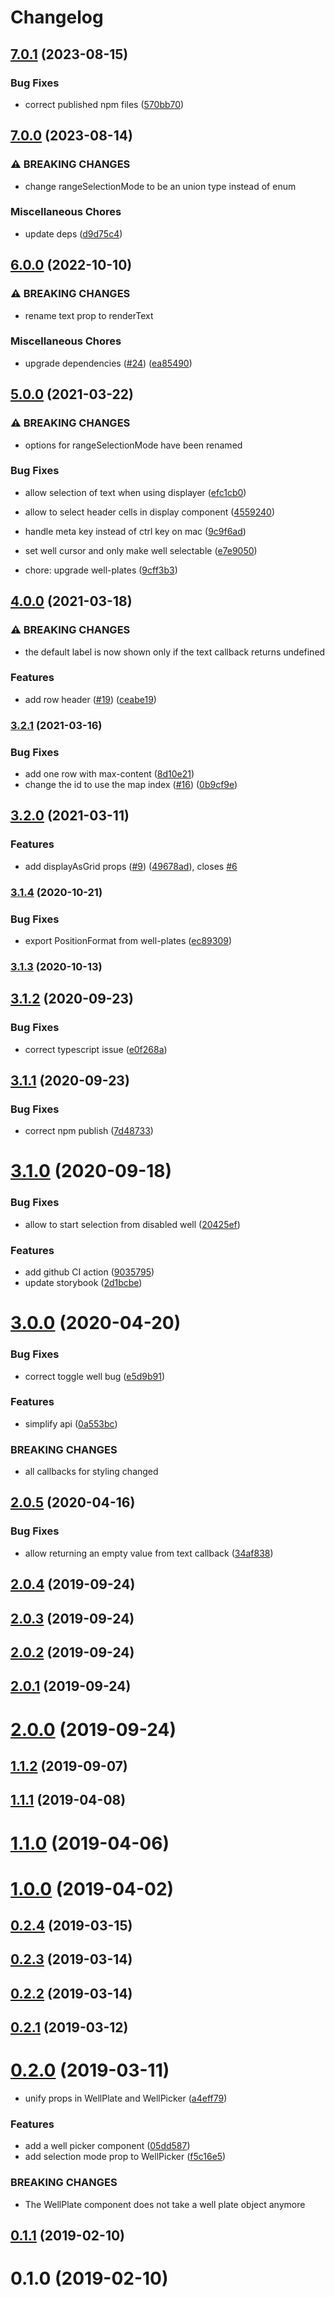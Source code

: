 # Changelog

## [7.0.1](https://github.com/zakodium-oss/react-well-plates/compare/v7.0.0...v7.0.1) (2023-08-15)


### Bug Fixes

* correct published npm files ([570bb70](https://github.com/zakodium-oss/react-well-plates/commit/570bb70a88dee305e7365595f105b8b24cb11e62))

## [7.0.0](https://github.com/zakodium-oss/react-well-plates/compare/v6.0.0...v7.0.0) (2023-08-14)


### ⚠ BREAKING CHANGES

* change rangeSelectionMode to be an union type instead of enum

### Miscellaneous Chores

* update deps ([d9d75c4](https://github.com/zakodium-oss/react-well-plates/commit/d9d75c42284b36c33076991a6aa77279ff715c2a))

## [6.0.0](https://github.com/zakodium-oss/react-well-plates/compare/v5.0.0...v6.0.0) (2022-10-10)


### ⚠ BREAKING CHANGES

* rename text prop to renderText

### Miscellaneous Chores

* upgrade dependencies ([#24](https://github.com/zakodium-oss/react-well-plates/issues/24)) ([ea85490](https://github.com/zakodium-oss/react-well-plates/commit/ea8549012921ef3cb5580bfa12e1649fab4b3fba))

## [5.0.0](https://www.github.com/zakodium/react-well-plates/compare/v4.0.0...v5.0.0) (2021-03-22)


### ⚠ BREAKING CHANGES

* options for rangeSelectionMode have been renamed

### Bug Fixes

* allow selection of text when using displayer ([efc1cb0](https://www.github.com/zakodium/react-well-plates/commit/efc1cb03645499fe34a295b41fdf7ac2a5aa8175))
* allow to select header cells in display component ([4559240](https://www.github.com/zakodium/react-well-plates/commit/4559240382cd9c6236b16a9c281688b6f163db97))
* handle meta key instead of ctrl key on mac ([9c9f6ad](https://www.github.com/zakodium/react-well-plates/commit/9c9f6ada594471d3161e5ffb88ec6e70ba3d2bb5))
* set well cursor and only make well selectable ([e7e9050](https://www.github.com/zakodium/react-well-plates/commit/e7e9050e2ba8505f66e5ba7ff6228ad5ef1d89c9))


*  chore: upgrade well-plates ([9cff3b3](https://www.github.com/zakodium/react-well-plates/commit/9cff3b3f77e0f4583c2f4a7be09a7f3251fa955b))

## [4.0.0](https://www.github.com/zakodium/react-well-plates/compare/v3.2.1...v4.0.0) (2021-03-18)


### ⚠ BREAKING CHANGES

* the default label is now shown only if the text callback returns undefined

### Features

* add row header ([#19](https://www.github.com/zakodium/react-well-plates/issues/19)) ([ceabe19](https://www.github.com/zakodium/react-well-plates/commit/ceabe194777211e1485a4072ae526954c24feedc))

### [3.2.1](https://www.github.com/zakodium/react-well-plates/compare/v3.2.0...v3.2.1) (2021-03-16)


### Bug Fixes

* add one row with max-content ([8d10e21](https://www.github.com/zakodium/react-well-plates/commit/8d10e212407e53c5d7b04823643f6d7397be90fa))
* change the id to use the map index ([#16](https://www.github.com/zakodium/react-well-plates/issues/16)) ([0b9cf9e](https://www.github.com/zakodium/react-well-plates/commit/0b9cf9e9599d9e490bf0c0f3a0c2c98f73b06232))

## [3.2.0](https://www.github.com/zakodium/react-well-plates/compare/v3.1.4...v3.2.0) (2021-03-11)


### Features

* add displayAsGrid props ([#9](https://www.github.com/zakodium/react-well-plates/issues/9)) ([49678ad](https://www.github.com/zakodium/react-well-plates/commit/49678ad38812cd24824acf9042fd2a6d233bd739)), closes [#6](https://www.github.com/zakodium/react-well-plates/issues/6)

### [3.1.4](https://www.github.com/zakodium/react-well-plates/compare/v3.1.3...v3.1.4) (2020-10-21)


### Bug Fixes

* export PositionFormat from well-plates ([ec89309](https://www.github.com/zakodium/react-well-plates/commit/ec893099d0c528fffe9f6370af825ba07d39bc77))

### [3.1.3](https://github.com/zakodium/react-well-plates/compare/v3.1.2...v3.1.3) (2020-10-13)

## [3.1.2](https://github.com/zakodium/react-well-plates/compare/v3.1.1...v3.1.2) (2020-09-23)


### Bug Fixes

* correct typescript issue ([e0f268a](https://github.com/zakodium/react-well-plates/commit/e0f268a2b05579b03775bb9aeaabfae431b1847f))



## [3.1.1](https://github.com/zakodium/react-well-plates/compare/v3.1.0...v3.1.1) (2020-09-23)


### Bug Fixes

* correct npm publish ([7d48733](https://github.com/zakodium/react-well-plates/commit/7d48733f2655f954107a17a3dddd2d12667e8bf6))



# [3.1.0](https://github.com/zakodium/react-well-plates/compare/v3.0.0...v3.1.0) (2020-09-18)


### Bug Fixes

* allow to start selection from disabled well ([20425ef](https://github.com/zakodium/react-well-plates/commit/20425eff4b9db18cdce2ba1c8f71a5ed9847a3da))


### Features

* add github CI action ([9035795](https://github.com/zakodium/react-well-plates/commit/90357956803d64cb6be9a0ce603ef1a953744fc1))
* update storybook ([2d1bcbe](https://github.com/zakodium/react-well-plates/commit/2d1bcbeb4f17f08d467c120bd7108a0bc8ba7cc8))



# [3.0.0](https://github.com/zakodium/react-well-plates/compare/v2.0.5...v3.0.0) (2020-04-20)


### Bug Fixes

* correct toggle well bug ([e5d9b91](https://github.com/zakodium/react-well-plates/commit/e5d9b913154c8d0850dfc040d971869546777607))


### Features

* simplify api ([0a553bc](https://github.com/zakodium/react-well-plates/commit/0a553bcba7b138af91ea3b8a984ebeb43f26218c))


### BREAKING CHANGES

* all callbacks for styling changed



## [2.0.5](https://github.com/zakodium/react-well-plates/compare/v2.0.4...v2.0.5) (2020-04-16)


### Bug Fixes

* allow returning an empty value from text callback ([34af838](https://github.com/zakodium/react-well-plates/commit/34af83893b9e52fef64bc95f639b9829241015d9))



## [2.0.4](https://github.com/zakodium/react-well-plates/compare/v2.0.3...v2.0.4) (2019-09-24)



## [2.0.3](https://github.com/zakodium/react-well-plates/compare/v2.0.2...v2.0.3) (2019-09-24)



## [2.0.2](https://github.com/zakodium/react-well-plates/compare/v2.0.1...v2.0.2) (2019-09-24)



## [2.0.1](https://github.com/zakodium/react-well-plates/compare/v2.0.0...v2.0.1) (2019-09-24)



# [2.0.0](https://github.com/zakodium/react-well-plates/compare/v1.1.2...v2.0.0) (2019-09-24)



## [1.1.2](https://github.com/zakodium/react-well-plates/compare/v1.1.1...v1.1.2) (2019-09-07)



## [1.1.1](https://github.com/zakodium/react-well-plates/compare/v1.1.0...v1.1.1) (2019-04-08)



# [1.1.0](https://github.com/zakodium/react-well-plates/compare/v1.0.0...v1.1.0) (2019-04-06)



# [1.0.0](https://github.com/zakodium/react-well-plates/compare/v0.2.4...v1.0.0) (2019-04-02)



## [0.2.4](https://github.com/zakodium/react-well-plates/compare/v0.2.3...v0.2.4) (2019-03-15)



## [0.2.3](https://github.com/zakodium/react-well-plates/compare/v0.2.2...v0.2.3) (2019-03-14)



## [0.2.2](https://github.com/zakodium/react-well-plates/compare/v0.2.1...v0.2.2) (2019-03-14)



## [0.2.1](https://github.com/zakodium/react-well-plates/compare/v0.2.0...v0.2.1) (2019-03-12)



# [0.2.0](https://github.com/zakodium/react-well-plates/compare/v0.1.1...v0.2.0) (2019-03-11)


* unify props in WellPlate and WellPicker ([a4eff79](https://github.com/zakodium/react-well-plates/commit/a4eff79d3bf7ad3ae0727c30460fe1b56b318037))


### Features

* add a well picker component ([05dd587](https://github.com/zakodium/react-well-plates/commit/05dd587407281df53ecb96ae8281e3e989d882ae))
* add selection mode prop to WellPicker ([f5c16e5](https://github.com/zakodium/react-well-plates/commit/f5c16e587c8649f874cbb5bd0829694182a3eee2))


### BREAKING CHANGES

* The WellPlate component does not take a well plate object anymore



## [0.1.1](https://github.com/zakodium/react-well-plates/compare/v0.1.0...v0.1.1) (2019-02-10)



# 0.1.0 (2019-02-10)
